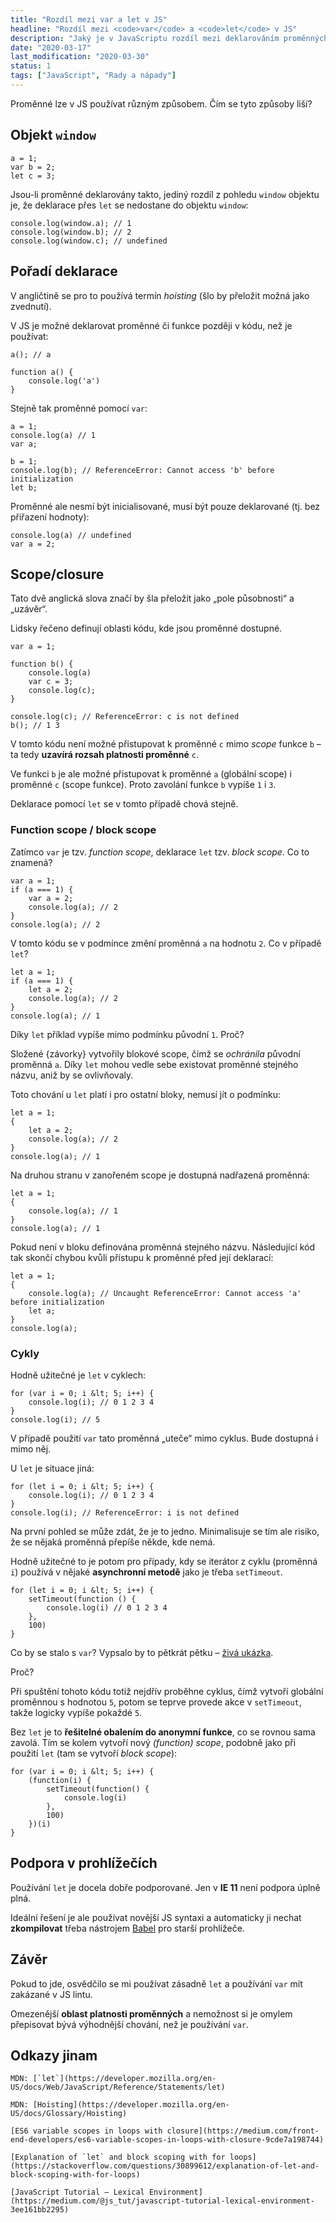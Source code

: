 ```yaml
---
title: "Rozdíl mezi var a let v JS"
headline: "Rozdíl mezi <code>var</code> a <code>let</code> v JS"
description: "Jaký je v JavaScriptu rozdíl mezi deklarováním proměnných přes <code>var</code> a <code>let</code>."
date: "2020-03-17"
last_modification: "2020-03-30"
status: 1
tags: ["JavaScript", "Rady a nápady"]
---
```


Proměnné lze v JS používat různým způsobem. Čím se tyto způsoby liší?

## Objekt `window`

```
a = 1;
var b = 2;
let c = 3;
```

Jsou-li proměnné deklarovány takto, jediný rozdíl z pohledu `window` objektu je, že deklarace přes `let` se nedostane do objektu `window`:

```
console.log(window.a); // 1
console.log(window.b); // 2
console.log(window.c); // undefined
```

## Pořadí deklarace

V angličtině se pro to používá termín *hoisting* (šlo by přeložit možná jako zvednutí).

V JS je možné deklarovat proměnné či funkce později v kódu, než je používat:

```
a(); // a

function a() {
    console.log('a')
}
```

Stejně tak proměnné pomocí `var`:

```
a = 1;
console.log(a) // 1
var a;

b = 1;
console.log(b); // ReferenceError: Cannot access 'b' before initialization
let b;
```

Proměnné ale nesmí být inicialisované, musí být pouze deklarované (tj. bez přiřazení hodnoty):

```
console.log(a) // undefined
var a = 2;
```

## Scope/closure

Tato dvě anglická slova značí by šla přeložit jako „pole působnosti“ a „uzávěr“.

Lidsky řečeno definují oblasti kódu, kde jsou proměnné dostupné.

```
var a = 1;

function b() {
    console.log(a)    
    var c = 3;
    console.log(c);
}

console.log(c); // ReferenceError: c is not defined
b(); // 1 3
```

V tomto kódu není možné přistupovat k proměnné `c` mimo *scope* funkce `b` – ta tedy **uzavírá rozsah platnosti proměnné** `c`.

Ve funkci `b` je ale možné přistupovat k proměnné `a` (globální scope) i proměnné `c` (scope funkce). Proto zavolání funkce `b` vypíše `1` i `3`.

Deklarace pomocí `let` se v tomto případě chová stejně.

### Function scope / block scope

Zatímco `var` je tzv. *function scope*, deklarace `let` tzv. *block scope*. Co to znamená?

```
var a = 1;
if (a === 1) {
    var a = 2;
    console.log(a); // 2
}
console.log(a); // 2
```

V tomto kódu se v podmínce změní proměnná `a` na hodnotu `2`. Co v případě `let`?

```
let a = 1;
if (a === 1) {
    let a = 2;
    console.log(a); // 2
}
console.log(a); // 1
```

Díky `let` příklad vypíše mimo podmínku původní `1`. Proč?

Složené {závorky} vytvořily blokové scope, čímž se *ochránila* původní proměnná `a`. Díky `let` mohou vedle sebe existovat proměnné stejného názvu, aniž by se ovlivňovaly.

Toto chování u `let` platí i pro ostatní bloky, nemusí jít o podmínku:

```
let a = 1;
{
    let a = 2;
    console.log(a); // 2
}
console.log(a); // 1
```

Na druhou stranu v zanořeném scope je dostupná nadřazená proměnná:

```
let a = 1;
{
    console.log(a); // 1
}
console.log(a); // 1
```

Pokud není v bloku definována proměnná stejného názvu. Následující kód tak skončí chybou kvůli přístupu k proměnné před její deklarací:

```
let a = 1;
{
    console.log(a); // Uncaught ReferenceError: Cannot access 'a' before initialization
    let a;
}
console.log(a);
```

### Cykly

Hodně užitečné je `let` v cyklech:

```
for (var i = 0; i &lt; 5; i++) {
    console.log(i); // 0 1 2 3 4
}
console.log(i); // 5
```

V případě použití `var` tato proměnná „uteče“ mimo cyklus. Bude dostupná i mimo něj.

U `let` je situace jiná:

```
for (let i = 0; i &lt; 5; i++) {
    console.log(i); // 0 1 2 3 4
}
console.log(i); // ReferenceError: i is not defined
```

Na první pohled se může zdát, že je to jedno. Minimalisuje se tím ale risiko, že se nějaká proměnná přepíše někde, kde nemá.

Hodně užitečné to je potom pro případy, kdy se iterátor z cyklu (proměnná `i`) používá v nějaké **asynchronní metodě** jako je třeba `setTimeout`.

```
for (let i = 0; i &lt; 5; i++) {
    setTimeout(function () {
        console.log(i) // 0 1 2 3 4
    },
    100)
}
```

Co by se stalo s `var`? Vypsalo by to pětkrát pětku – [živá ukázka](http://kod.djpw.cz/rkvc).

Proč?

Při spuštění tohoto kódu totiž nejdřív proběhne cyklus, čímž vytvoří globální proměnnou s hodnotou `5`, potom se teprve provede akce v `setTimeout`, takže logicky vypíše pokaždé `5`.

Bez `let` je to **řešitelné obalením do anonymní funkce**, co se rovnou sama zavolá. Tím se kolem vytvoří nový *(function) scope*, podobně jako při použití `let` (tam se vytvoří *block scope*):

```
for (var i = 0; i &lt; 5; i++) {
    (function(i) {
        setTimeout(function() {
            console.log(i)
        },
        100)
    })(i)
}
```

## Podpora v prohlížečích

Používání `let` je docela dobře podporované. Jen v **IE 11** není podpora úplně plná.

Ideální řešení je ale používat novější JS syntaxi a automaticky ji nechat **zkompilovat** třeba nástrojem [Babel](https://babeljs.io) pro starší prohlížeče.

## Závěr

Pokud to jde, osvědčilo se mi používat zásadně `let` a používání `var` mít zakázané v JS lintu.

Omezenější **oblast platnosti proměnných** a nemožnost si je omylem přepisovat bývá výhodnější chování, než je používání `var`.

## Odkazy jinam

    MDN: [`let`](https://developer.mozilla.org/en-US/docs/Web/JavaScript/Reference/Statements/let)

    MDN: [Hoisting](https://developer.mozilla.org/en-US/docs/Glossary/Hoisting)

    [ES6 variable scopes in loops with closure](https://medium.com/front-end-developers/es6-variable-scopes-in-loops-with-closure-9cde7a198744)

    [Explanation of `let` and block scoping with for loops](https://stackoverflow.com/questions/30899612/explanation-of-let-and-block-scoping-with-for-loops)

    [JavaScript Tutorial — Lexical Environment](https://medium.com/@js_tut/javascript-tutorial-lexical-environment-3ee161bb2295)